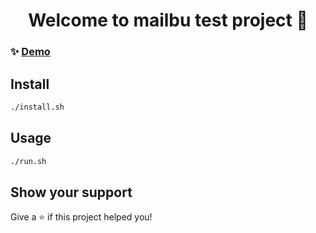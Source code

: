 <h1 align="center">Welcome to mailbu test project 👋</h1>
<p>
</p>

### ✨ [Demo](https://mailbu-test-proj.web.app)

## Install

```sh
./install.sh
```

## Usage

```sh
./run.sh
```

## Show your support

Give a ⭐️ if this project helped you!

